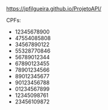 https://jpfilgueira.github.io/ProjetoAPI/

CPFs:
- 12345678900
- 47554085808
- 34567890122
- 55328770846
- 56789012344
- 67890123455
- 78901234566
- 89012345677
- 90123456788
- 01234567899
- 12345098761
- 23456109872
